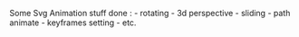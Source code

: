 <p>
Some Svg Animation stuff done :
  - rotating
  - 3d perspective
  - sliding
  - path animate
  - keyframes setting
  - etc.
</p>

<!---
MohameRiazudeen/MohameRiazudeen is a ✨ special ✨ repository because its `README.md` (this file) appears on your GitHub profile.
You can click the Preview link to take a look at your changes.
--->
